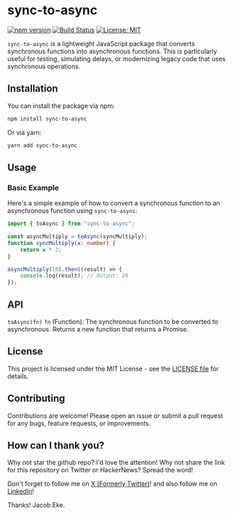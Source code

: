 # sync-to-async

[![npm version](https://badge.fury.io/js/sync-to-async.svg)](https://badge.fury.io/js/sync-to-async)
[![Build Status](https://travis-ci.org/yourusername/to-async.svg?branch=main)](https://travis-ci.org/jaek-dev/sync-to-async)
[![License: MIT](https://img.shields.io/badge/License-MIT-yellow.svg)](https://opensource.org/licenses/MIT)

`sync-to-async` is a lightweight JavaScript package that converts synchronous functions into asynchronous functions. This is particularly useful for testing, simulating delays, or modernizing legacy code that uses synchronous operations.

## Installation

You can install the package via npm:

```bash
npm install sync-to-async
```

Or via yarn:

```bash
yarn add sync-to-async
```

## Usage

### Basic Example

Here's a simple example of how to convert a synchronous function to an asynchronous function using `sync-to-async`:

```ts
import { toAsync } from "sync-to-async";

const asyncMultiply = toAsync(syncMultiply);
function syncMultiply(x: number) {
	return x * 2;
}

asyncMultiply(10).then((result) => {
	console.log(result); // Output: 20
});
```

## API

`toAsync(fn)`
`fn` (Function): The synchronous function to be converted to asynchronous.
Returns a new function that returns a Promise.

## License

This project is licensed under the MIT License - see the [LICENSE file](LICENSE.md) for details.

## Contributing

Contributions are welcome! Please open an issue or submit a pull request for any bugs, feature requests, or improvements.

## How can I thank you?

Why not star the github repo? I'd love the attention! Why not share the link for this repository on Twitter or HackerNews? Spread the word!

Don't forget to follow me on [X (Formerly Twitter)](https://x.com/Jaek_Dev)! and also follow me on [LinkedIn](https://www.linkedin.com/in/Jaek-Dev)!

Thanks! Jacob Eke.
